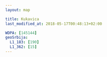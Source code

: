 ```yaml
---
layout: map

title: Kukavica
last_modified_at: 2018-05-17T00:48:13+02:00

WDPA: [145144]
geoSrbija:
  L1_183: [190]
  L1_362: [15]
---
```

